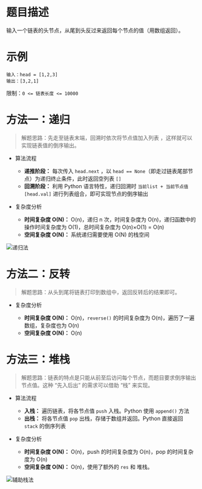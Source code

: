 # 题目描述

输入一个链表的头节点，从尾到头反过来返回每个节点的值（用数组返回）。

# 示例

```
输入：head = [1,2,3]
输出：[3,2,1]
```

限制：`0 <= 链表长度 <= 10000`

# 方法一：递归

> 解题思路：先走至链表末端，回溯时依次将节点值加入列表 ，这样就可以实现链表值的倒序输出。

- 算法流程

  - **递推阶段：** 每次传入 `head.next` ，以 `head == None`（即走过链表尾部节点）为递归终止条件，此时返回空列表 `[]`
  - **回溯阶段：** 利用 Python 语言特性，递归回溯时 `当前list + 当前节点值 [head.val]` 进行列表组合，即可实现节点的倒序输出

- 复杂度分析

  - **时间复杂度 O(N)：** O(n)，递归 n 次，时间复杂度为 O(n)，递归函数中的操作时间复杂度为 O(1)，总时间复杂度为 O(n)×O(1) = O(n)
  - **空间复杂度 O(N)：** 系统递归需要使用 O(N) 的栈空间

![递归法](https://pic.leetcode-cn.com/1066f15bd86d99e7998519f4e2ffee070401ec67102f6e3626a61811987d99b5-Picture10.png)

# 方法二：反转

> 解题思路：从头到尾将链表打印到数组中，返回反转后的结果即可。

- 复杂度分析

  - **时间复杂度 O(N)：** O(n)，`reverse()` 的时间复杂度为 O(n)，遍历了一遍数组，复杂度也为 O(n)
  - **空间复杂度 O(N)：** O(n)

# 方法三：堆栈

> 解题思路：链表的特点是只能从前至后访问每个节点，而题目要求倒序输出节点值。这种 “先入后出” 的需求可以借助 “栈” 来实现。

- 算法流程

  - **入栈：** 遍历链表，将各节点值 `push` 入栈。Python​ 使用 `append()` 方法
  - **出栈：** 将各节点值 `pop` 出栈，存储于数组并返回。Python​ 直接返回 `stack` 的倒序列表

- 复杂度分析

  - **时间复杂度 O(N)：** O(n)，push 的时间复杂度为 O(n)，pop 的时间复杂度为 O(n)
  - **空间复杂度 O(N)：** O(n)，使用了额外的 `res` 和 堆栈。

![辅助栈法](https://pic.leetcode-cn.com/e5cb4ba143fd768601c94ee563197b2067e01c1bfe4284049162ec37cfee1b8e-Picture15.png)